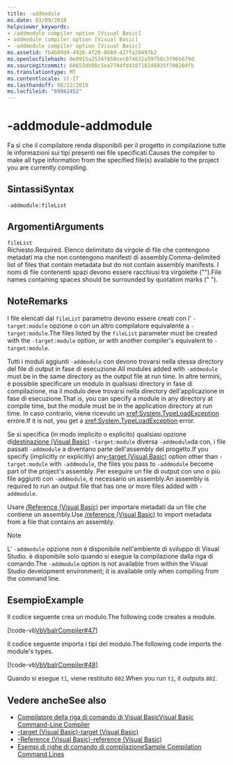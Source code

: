 ```yaml
---
title: -addmodule
ms.date: 03/09/2018
helpviewer_keywords:
- /addmodule compiler option [Visual Basic]
- addmodule compiler option [Visual Basic]
- -addmodule compiler option [Visual Basic]
ms.assetid: fb4b89d4-4926-4f20-868d-427fa28497b2
ms.openlocfilehash: 0e0915a2534f950cec074632a59750c3f96b679d
ms.sourcegitcommit: 68653db98c5ea7744fd438710248935f70020dfb
ms.translationtype: MT
ms.contentlocale: it-IT
ms.lasthandoff: 08/22/2019
ms.locfileid: "69962452"
---
```

# <a name="-addmodule"></a><span data-ttu-id="758fd-102">-addmodule</span><span class="sxs-lookup"><span data-stu-id="758fd-102">-addmodule</span></span>
<span data-ttu-id="758fd-103">Fa sì che il compilatore renda disponibili per il progetto in compilazione tutte le informazioni sui tipi presenti nei file specificati.</span><span class="sxs-lookup"><span data-stu-id="758fd-103">Causes the compiler to make all type information from the specified file(s) available to the project you are currently compiling.</span></span>  
  
## <a name="syntax"></a><span data-ttu-id="758fd-104">Sintassi</span><span class="sxs-lookup"><span data-stu-id="758fd-104">Syntax</span></span>  
  
```  
-addmodule:fileList  
```  
  
## <a name="arguments"></a><span data-ttu-id="758fd-105">Argomenti</span><span class="sxs-lookup"><span data-stu-id="758fd-105">Arguments</span></span>  
 `fileList`  
 <span data-ttu-id="758fd-106">Richiesto.</span><span class="sxs-lookup"><span data-stu-id="758fd-106">Required.</span></span> <span data-ttu-id="758fd-107">Elenco delimitato da virgole di file che contengono metadati ma che non contengono manifesti di assembly.</span><span class="sxs-lookup"><span data-stu-id="758fd-107">Comma-delimited list of files that contain metadata but do not contain assembly manifests.</span></span> <span data-ttu-id="758fd-108">I nomi di file contenenti spazi devono essere racchiusi tra virgolette ("").</span><span class="sxs-lookup"><span data-stu-id="758fd-108">File names containing spaces should be surrounded by quotation marks (" ").</span></span>  
  
## <a name="remarks"></a><span data-ttu-id="758fd-109">Note</span><span class="sxs-lookup"><span data-stu-id="758fd-109">Remarks</span></span>  
 <span data-ttu-id="758fd-110">I file elencati dal `fileList` parametro devono essere creati con l' `-target:module` opzione o con un altro compilatore equivalente a `-target:module`.</span><span class="sxs-lookup"><span data-stu-id="758fd-110">The files listed by the `fileList` parameter must be created with the `-target:module` option, or with another compiler's equivalent to `-target:module`.</span></span>  
  
 <span data-ttu-id="758fd-111">Tutti i moduli aggiunti `-addmodule` con devono trovarsi nella stessa directory del file di output in fase di esecuzione.</span><span class="sxs-lookup"><span data-stu-id="758fd-111">All modules added with `-addmodule` must be in the same directory as the output file at run time.</span></span> <span data-ttu-id="758fd-112">In altre termini, è possibile specificare un modulo in qualsiasi directory in fase di compilazione, ma il modulo deve trovarsi nella directory dell'applicazione in fase di esecuzione.</span><span class="sxs-lookup"><span data-stu-id="758fd-112">That is, you can specify a module in any directory at compile time, but the module must be in the application directory at run time.</span></span> <span data-ttu-id="758fd-113">In caso contrario, viene ricevuto un <xref:System.TypeLoadException> errore.</span><span class="sxs-lookup"><span data-stu-id="758fd-113">If it is not, you get a <xref:System.TypeLoadException> error.</span></span>  
  
 <span data-ttu-id="758fd-114">Se si specifica (in modo implicito o esplicito) qualsiasi opzione di[destinazione (Visual Basic)](../../../visual-basic/reference/command-line-compiler/target.md) `-target:module` diversa `-addmodule`da con, i file passati `-addmodule` a diventano parte dell'assembly del progetto.</span><span class="sxs-lookup"><span data-stu-id="758fd-114">If you specify (implicitly or explicitly) any[-target (Visual Basic)](../../../visual-basic/reference/command-line-compiler/target.md) option other than `-target:module` with `-addmodule`, the files you pass to `-addmodule` become part of the project's assembly.</span></span> <span data-ttu-id="758fd-115">Per eseguire un file di output con uno o più file aggiunti con `-addmodule`, è necessario un assembly.</span><span class="sxs-lookup"><span data-stu-id="758fd-115">An assembly is required to run an output file that has one or more files added with `-addmodule`.</span></span>  
  
 <span data-ttu-id="758fd-116">Usare [/Reference (Visual Basic)](../../../visual-basic/reference/command-line-compiler/reference.md) per importare metadati da un file che contiene un assembly.</span><span class="sxs-lookup"><span data-stu-id="758fd-116">Use [/reference (Visual Basic)](../../../visual-basic/reference/command-line-compiler/reference.md) to import metadata from a file that contains an assembly.</span></span>  
  
> [!NOTE]
> <span data-ttu-id="758fd-117">L' `-addmodule` opzione non è disponibile nell'ambiente di sviluppo di Visual Studio. è disponibile solo quando si esegue la compilazione dalla riga di comando.</span><span class="sxs-lookup"><span data-stu-id="758fd-117">The `-addmodule` option is not available from within the Visual Studio development environment; it is available only when compiling from the command line.</span></span>  
  
## <a name="example"></a><span data-ttu-id="758fd-118">Esempio</span><span class="sxs-lookup"><span data-stu-id="758fd-118">Example</span></span>  
 <span data-ttu-id="758fd-119">Il codice seguente crea un modulo.</span><span class="sxs-lookup"><span data-stu-id="758fd-119">The following code creates a module.</span></span>  
  
 [!code-vb[VbVbalrCompiler#47](~/samples/snippets/visualbasic/VS_Snippets_VBCSharp/VbVbalrCompiler/VB/OptionStrictOff.vb#47)]  
  
 <span data-ttu-id="758fd-120">Il codice seguente importa i tipi del modulo.</span><span class="sxs-lookup"><span data-stu-id="758fd-120">The following code imports the module's types.</span></span>  
  
 [!code-vb[VbVbalrCompiler#48](~/samples/snippets/visualbasic/VS_Snippets_VBCSharp/VbVbalrCompiler/VB/OptionStrictOff.vb#48)]  
  
 <span data-ttu-id="758fd-121">Quando si esegue `t1`, viene restituito `802`.</span><span class="sxs-lookup"><span data-stu-id="758fd-121">When you run `t1`, it outputs `802`.</span></span>  
  
## <a name="see-also"></a><span data-ttu-id="758fd-122">Vedere anche</span><span class="sxs-lookup"><span data-stu-id="758fd-122">See also</span></span>

- [<span data-ttu-id="758fd-123">Compilatore della riga di comando di Visual Basic</span><span class="sxs-lookup"><span data-stu-id="758fd-123">Visual Basic Command-Line Compiler</span></span>](../../../visual-basic/reference/command-line-compiler/index.md)
- [<span data-ttu-id="758fd-124">-target (Visual Basic)</span><span class="sxs-lookup"><span data-stu-id="758fd-124">-target (Visual Basic)</span></span>](../../../visual-basic/reference/command-line-compiler/target.md)
- [<span data-ttu-id="758fd-125">-Reference (Visual Basic)</span><span class="sxs-lookup"><span data-stu-id="758fd-125">-reference (Visual Basic)</span></span>](../../../visual-basic/reference/command-line-compiler/reference.md)
- [<span data-ttu-id="758fd-126">Esempi di righe di comando di compilazione</span><span class="sxs-lookup"><span data-stu-id="758fd-126">Sample Compilation Command Lines</span></span>](../../../visual-basic/reference/command-line-compiler/sample-compilation-command-lines.md)
